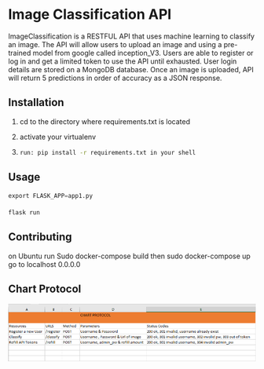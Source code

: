 # Image Classification API

ImageClassification is a RESTFUL API that uses machine learning to classify an image. The API will allow users to upload an image and using a pre-trained model from google called inception_V3. Users are able to register or log in and get a limited token to use the API until exhausted. User login details are stored on a MongoDB database. Once an image is uploaded, API will return 5 predictions in order of accuracy as a JSON response.  

## Installation

1. cd to the directory where requirements.txt is located
2. activate your virtualenv

3. ```bash
   run: pip install -r requirements.txt in your shell
   ```

## Usage

```python
export FLASK_APP=app1.py

flask run
```

## Contributing
on Ubuntu run Sudo docker-compose build then sudo docker-compose up go to localhost 0.0.0.0

## Chart Protocol
![alt text](https://github.com/MichaelAdekola/ImageClassification/blob/main/Chart%20Protocol.PNG)

